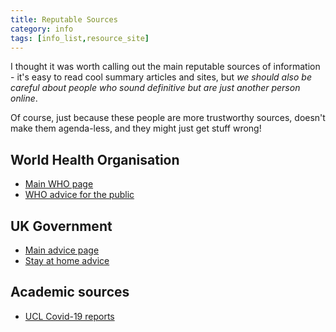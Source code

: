 ```yaml
---
title: Reputable Sources
category: info
tags: [info_list,resource_site]
---
```


I thought it was worth calling out the main reputable sources of information - it's easy to read cool summary articles and sites, but _we should also be careful about people who sound definitive but are just another person online_.

Of course, just because these people are more trustworthy sources, doesn't make them agenda-less, and they might just get stuff wrong!

## World Health Organisation

* [Main WHO page](https://www.who.int/emergencies/diseases/novel-coronavirus-2019)
* [WHO advice for the public](https://www.who.int/emergencies/diseases/novel-coronavirus-2019/advice-for-public)

## UK Government

* [Main advice page](https://www.gov.uk/government/collections/coronavirus-covid-19-list-of-guidance)
* [Stay at home advice](https://www.gov.uk/government/publications/covid-19-stay-at-home-guidance)

## Academic sources

* [UCL Covid-19 reports](https://www.imperial.ac.uk/mrc-global-infectious-disease-analysis/news--wuhan-coronavirus/)
